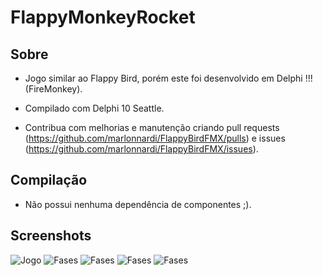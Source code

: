 # FlappyMonkeyRocket

## Sobre

  * Jogo similar ao Flappy Bird, porém este foi desenvolvido em Delphi !!! (FireMonkey).
  
  * Compilado com Delphi 10 Seattle.
  
  * Contribua com melhorias e manutenção criando pull requests (https://github.com/marlonnardi/FlappyBirdFMX/pulls) e issues (https://github.com/marlonnardi/FlappyBirdFMX/issues).

## Compilação

  * Não possui nenhuma dependência de componentes ;).

## Screenshots


![Jogo](Imagens/Screenshot_2015-12-17-10-23-26.png)
![Fases](Imagens/Screenshot_2015-12-17-10-23-36.png)
![Fases](Imagens/Screenshot_2015-12-17-10-24-00.png)
![Fases](Imagens/Screenshot_2015-12-17-10-24-48.png)
![Fases](Imagens/Screenshot_2015-12-17-10-28-10.png)
